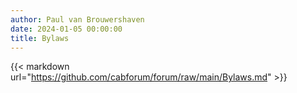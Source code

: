 ```yaml
---
author: Paul van Brouwershaven
date: 2024-01-05 00:00:00
title: Bylaws
---
```


{{< markdown url="https://github.com/cabforum/forum/raw/main/Bylaws.md" >}}